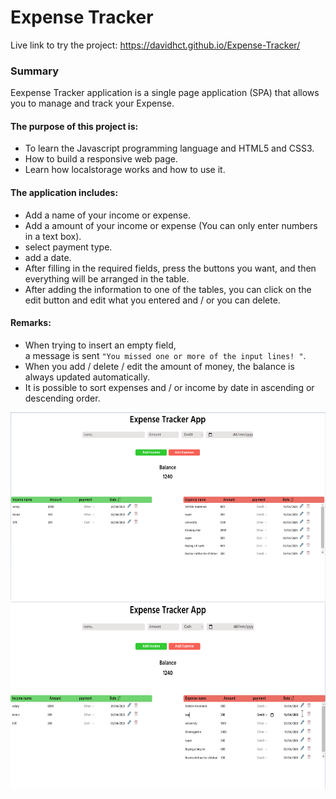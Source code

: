 # Expense Tracker

Live link to try the project: https://davidhct.github.io/Expense-Tracker/

### Summary

Eexpense Tracker application is a single page application (SPA) that allows you to manage and track your Expense.<br>

#### The purpose of this project is:

- To learn the Javascript programming language and HTML5 and CSS3.
- How to build a responsive web page.
- Learn how localstorage works and how to use it.

#### The application includes:

- Add a name of your income or expense.
- Add a amount of your income or expense (You can only enter numbers in a text box).
- select payment type.
- add a date.
- After filling in the required fields, press the buttons you want, and then everything will be arranged in the table.
- After adding the information to one of the tables, you can click on the edit button and edit what you entered and / or you can delete.

#### Remarks:

- When trying to insert an empty field,<br>a message is sent `"You missed one or more of the input lines! "`.
- When you add / delete / edit the amount of money, the balance is always updated automatically.
- It is possible to sort expenses and / or income by date in ascending or descending order.<br>

<kbd><img src="/demo images/img_1.png" width="630" height="300"></kbd>
<kbd><img src="/demo images/img_2.png" width="630" height="300"></kbd>
